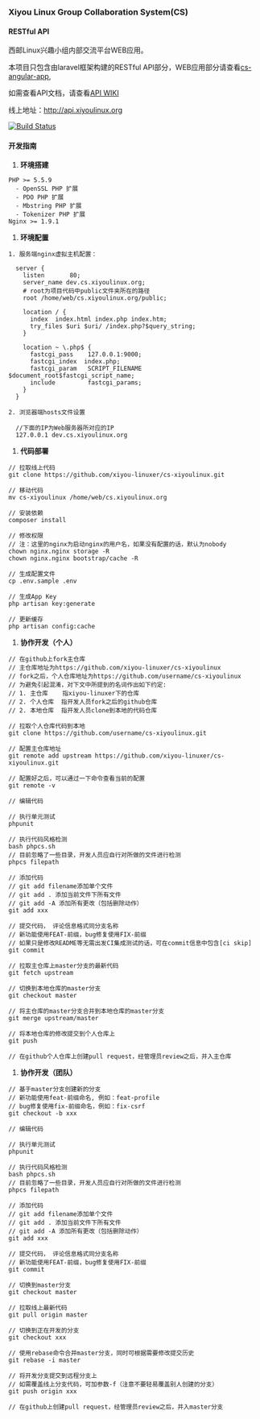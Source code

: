 ### Xiyou Linux Group Collaboration System(CS)

#### RESTful API

西邮Linux兴趣小组内部交流平台WEB应用。

本项目只包含由laravel框架构建的RESTful API部分，WEB应用部分请查看[cs-angular-app](https://github.com/xiyou-linuxer/cs-angular-app),

如需查看API文档，请查看[API WIKI](https://github.com/xiyou-linuxer/cs-xiyoulinux/WIKI/API)

线上地址：http://api.xiyoulinux.org

[![Build Status](https://travis-ci.org/xiyou-linuxer/cs-xiyoulinux.svg?branch=master)](https://travis-ci.org/xiyou-linuxer/cs-xiyoulinux)

#### 开发指南

1. **环境搭建**

  ```
  PHP >= 5.5.9 
    - OpenSSL PHP 扩展
    - PDO PHP 扩展
    - Mbstring PHP 扩展
    - Tokenizer PHP 扩展
  Nginx >= 1.9.1
  ```

1. **环境配置**

  ```
  1. 服务端nginx虚拟主机配置：

    server {
      listen       80;
      server_name dev.cs.xiyoulinux.org;
      # root为项目代码中public文件夹所在的路径
      root /home/web/cs.xiyoulinux.org/public;
      
      location / {
        index  index.html index.php index.htm;
        try_files $uri $uri/ /index.php?$query_string;
      }

      location ~ \.php$ {
        fastcgi_pass    127.0.0.1:9000;
        fastcgi_index  index.php;
        fastcgi_param   SCRIPT_FILENAME  $document_root$fastcgi_script_name;
        include         fastcgi_params;
      }
    }

  2. 浏览器端hosts文件设置
    
    //下面的IP为Web服务器所对应的IP
    127.0.0.1 dev.cs.xiyoulinux.org
  ```

1. **代码部署**

  ```
  // 拉取线上代码
  git clone https://github.com/xiyou-linuxer/cs-xiyoulinux.git
  
  // 移动代码
  mv cs-xiyoulinux /home/web/cs.xiyoulinux.org
  
  // 安装依赖
  composer install
  
  // 修改权限
  // 注：这里的nginx为启动nginx的用户名，如果没有配置的话，默认为nobody
  chown nginx.nginx storage -R
  chown nginx.nginx bootstrap/cache -R
  
  // 生成配置文件
  cp .env.sample .env
  
  // 生成App Key
  php artisan key:generate
  
  // 更新缓存
  php artisan config:cache
  ```
  
1. **协作开发（个人）**

  ```
  // 在github上fork主仓库
  // 主仓库地址为https://github.com/xiyou-linuxer/cs-xiyoulinux
  // fork之后，个人仓库地址为https://github.com/username/cs-xiyoulinux
  // 为避免引起混淆，对下文中所提到的名词作出如下约定:
  // 1. 主仓库    指xiyou-linuxer下的仓库
  // 2. 个人仓库  指开发人员fork之后的github仓库
  // 2. 本地仓库  指开发人员clone到本地的代码仓库

  // 拉取个人仓库代码到本地
  git clone https://github.com/username/cs-xiyoulinux.git  

  // 配置主仓库地址
  git remote add upstream https://github.com/xiyou-linuxer/cs-xiyoulinux.git

  // 配置好之后，可以通过一下命令查看当前的配置
  git remote -v

  // 编辑代码

  // 执行单元测试
  phpunit

  // 执行代码风格检测
  bash phpcs.sh
  // 目前忽略了一些目录，开发人员应自行对所做的文件进行检测
  phpcs filepath

  // 添加代码
  // git add filename添加单个文件
  // git add . 添加当前文件下所有文件
  // git add -A 添加所有更改（包括删除动作）
  git add xxx
  
  // 提交代码， 评论信息格式同分支名称
  // 新功能使用FEAT-前缀，bug修复使用FIX-前缀
  // 如果只是修改README等无需出发CI集成测试的话，可在commit信息中包含[ci skip]
  git commit
  
  // 拉取主仓库上master分支的最新代码
  git fetch upstream
  
  // 切换到本地仓库的master分支
  git checkout master
  
  // 将主仓库的master分支合并到本地仓库的master分支
  git merge upstream/master
  
  // 将本地仓库的修改提交到个人仓库上
  git push
  
  // 在github个人仓库上创建pull request，经管理员review之后，并入主仓库
  ```
1. **协作开发（团队）**

  ```
  // 基于master分支创建新的分支
  // 新功能使用feat-前缀命名, 例如：feat-profile
  // bug修复使用fix-前缀命名，例如：fix-csrf
  git checkout -b xxx
  
  // 编辑代码
  
  // 执行单元测试
  phpunit
  
  // 执行代码风格检测
  bash phpcs.sh
  // 目前忽略了一些目录，开发人员应自行对所做的文件进行检测
  phpcs filepath
  
  // 添加代码
  // git add filename添加单个文件
  // git add . 添加当前文件下所有文件
  // git add -A 添加所有更改（包括删除动作）
  git add xxx
  
  // 提交代码， 评论信息格式同分支名称
  // 新功能使用FEAT-前缀，bug修复使用FIX-前缀
  git commit
  
  // 切换到master分支
  git checkout master
  
  // 拉取线上最新代码
  git pull origin master
  
  // 切换到正在开发的分支
  git checkout xxx
  
  // 使用rebase命令合并master分支，同时可根据需要修改提交历史
  git rebase -i master
  
  // 将开发分支提交到远程分支上
  // 如需覆盖线上分支代码，可加参数-f（注意不要轻易覆盖别人创建的分支）
  git push origin xxx
  
  // 在github上创建pull request，经管理员review之后，并入master分支
  ```
